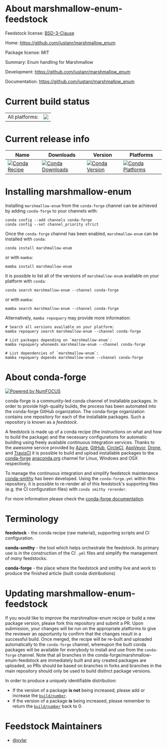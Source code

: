 About marshmallow-enum-feedstock
================================

Feedstock license: [BSD-3-Clause](https://github.com/conda-forge/marshmallow-enum-feedstock/blob/main/LICENSE.txt)

Home: https://github.com/justanr/marshmallow_enum

Package license: MIT

Summary: Enum handling for Marshmallow

Development: https://github.com/justanr/marshmallow_enum

Documentation: https://github.com/justanr/marshmallow_enum

Current build status
====================


<table><tr><td>All platforms:</td>
    <td>
      <a href="https://dev.azure.com/conda-forge/feedstock-builds/_build/latest?definitionId=6568&branchName=main">
        <img src="https://dev.azure.com/conda-forge/feedstock-builds/_apis/build/status/marshmallow-enum-feedstock?branchName=main">
      </a>
    </td>
  </tr>
</table>

Current release info
====================

| Name | Downloads | Version | Platforms |
| --- | --- | --- | --- |
| [![Conda Recipe](https://img.shields.io/badge/recipe-marshmallow--enum-green.svg)](https://anaconda.org/conda-forge/marshmallow-enum) | [![Conda Downloads](https://img.shields.io/conda/dn/conda-forge/marshmallow-enum.svg)](https://anaconda.org/conda-forge/marshmallow-enum) | [![Conda Version](https://img.shields.io/conda/vn/conda-forge/marshmallow-enum.svg)](https://anaconda.org/conda-forge/marshmallow-enum) | [![Conda Platforms](https://img.shields.io/conda/pn/conda-forge/marshmallow-enum.svg)](https://anaconda.org/conda-forge/marshmallow-enum) |

Installing marshmallow-enum
===========================

Installing `marshmallow-enum` from the `conda-forge` channel can be achieved by adding `conda-forge` to your channels with:

```
conda config --add channels conda-forge
conda config --set channel_priority strict
```

Once the `conda-forge` channel has been enabled, `marshmallow-enum` can be installed with `conda`:

```
conda install marshmallow-enum
```

or with `mamba`:

```
mamba install marshmallow-enum
```

It is possible to list all of the versions of `marshmallow-enum` available on your platform with `conda`:

```
conda search marshmallow-enum --channel conda-forge
```

or with `mamba`:

```
mamba search marshmallow-enum --channel conda-forge
```

Alternatively, `mamba repoquery` may provide more information:

```
# Search all versions available on your platform:
mamba repoquery search marshmallow-enum --channel conda-forge

# List packages depending on `marshmallow-enum`:
mamba repoquery whoneeds marshmallow-enum --channel conda-forge

# List dependencies of `marshmallow-enum`:
mamba repoquery depends marshmallow-enum --channel conda-forge
```


About conda-forge
=================

[![Powered by
NumFOCUS](https://img.shields.io/badge/powered%20by-NumFOCUS-orange.svg?style=flat&colorA=E1523D&colorB=007D8A)](https://numfocus.org)

conda-forge is a community-led conda channel of installable packages.
In order to provide high-quality builds, the process has been automated into the
conda-forge GitHub organization. The conda-forge organization contains one repository
for each of the installable packages. Such a repository is known as a *feedstock*.

A feedstock is made up of a conda recipe (the instructions on what and how to build
the package) and the necessary configurations for automatic building using freely
available continuous integration services. Thanks to the awesome service provided by
[Azure](https://azure.microsoft.com/en-us/services/devops/), [GitHub](https://github.com/),
[CircleCI](https://circleci.com/), [AppVeyor](https://www.appveyor.com/),
[Drone](https://cloud.drone.io/welcome), and [TravisCI](https://travis-ci.com/)
it is possible to build and upload installable packages to the
[conda-forge](https://anaconda.org/conda-forge) [anaconda.org](https://anaconda.org/)
channel for Linux, Windows and OSX respectively.

To manage the continuous integration and simplify feedstock maintenance
[conda-smithy](https://github.com/conda-forge/conda-smithy) has been developed.
Using the ``conda-forge.yml`` within this repository, it is possible to re-render all of
this feedstock's supporting files (e.g. the CI configuration files) with ``conda smithy rerender``.

For more information please check the [conda-forge documentation](https://conda-forge.org/docs/).

Terminology
===========

**feedstock** - the conda recipe (raw material), supporting scripts and CI configuration.

**conda-smithy** - the tool which helps orchestrate the feedstock.
                   Its primary use is in the construction of the CI ``.yml`` files
                   and simplify the management of *many* feedstocks.

**conda-forge** - the place where the feedstock and smithy live and work to
                  produce the finished article (built conda distributions)


Updating marshmallow-enum-feedstock
===================================

If you would like to improve the marshmallow-enum recipe or build a new
package version, please fork this repository and submit a PR. Upon submission,
your changes will be run on the appropriate platforms to give the reviewer an
opportunity to confirm that the changes result in a successful build. Once
merged, the recipe will be re-built and uploaded automatically to the
`conda-forge` channel, whereupon the built conda packages will be available for
everybody to install and use from the `conda-forge` channel.
Note that all branches in the conda-forge/marshmallow-enum-feedstock are
immediately built and any created packages are uploaded, so PRs should be based
on branches in forks and branches in the main repository should only be used to
build distinct package versions.

In order to produce a uniquely identifiable distribution:
 * If the version of a package **is not** being increased, please add or increase
   the [``build/number``](https://docs.conda.io/projects/conda-build/en/latest/resources/define-metadata.html#build-number-and-string).
 * If the version of a package **is** being increased, please remember to return
   the [``build/number``](https://docs.conda.io/projects/conda-build/en/latest/resources/define-metadata.html#build-number-and-string)
   back to 0.

Feedstock Maintainers
=====================

* [@xylar](https://github.com/xylar/)

